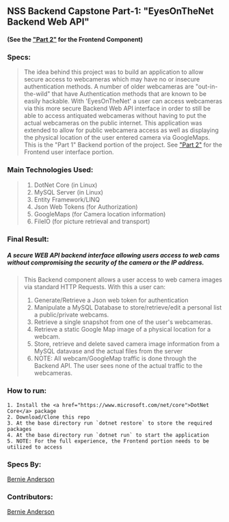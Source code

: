 ## NSS Backend Capstone Part-1: "EyesOnTheNet Backend Web API"
#### (See the <a href="https://github.com/bernardanderson/EyesOnTheNet_Frontend_NSS_BackendCapstone">"Part 2"</a> for the Frontend Component)
 

### Specs:
> The idea behind this project was to build an application to allow secure access to webcameras which may have no or insecure authentication methods. A number of older webcameras are "out-in-the-wild" that have Authentication methods that are known to be easily hackable.  With 'EyesOnTheNet' a user can access webcameras via this more secure Backend Web API interface in order to still be able to access antiquated webcameras without having to put the actual webcameras on the public internet. This application was extended to allow for public webcamera access as well as displaying the physical location of the user entered camera via GoogleMaps. 
> This is the "Part 1" Backend portion of the project. See <a href="https://github.com/bernardanderson/EyesOnTheNet_Frontend_NSS_BackendCapstone">"Part 2"</a> for the Frontend user interface portion.

   
### Main Technologies Used:
> 1. DotNet Core (in Linux)
> 1. MySQL Server (in Linux)
> 1. Entity Framework/LINQ 
> 1. Json Web Tokens (for Authorization)
> 1. GoogleMaps (for Camera location information)
> 1. FileIO (for picture retrieval and transport)


### Final Result:
##### A secure WEB API backend interface allowing users access to web cams without compromising the security of the camera or the IP address.

> This Backend component allows a user access to web camera images via standard HTTP Requests.
> With this a user can:
> 1. Generate/Retrieve a Json web token for authentication  
> 2. Manipulate a MySQL Database to store/retrieve/edit a personal list a public/private webcams.  
> 3. Retrieve a single snapshot from one of the user's webcameras.  
> 4. Retrieve a static Google Map image of a physical location for a webcam.  
> 5. Store, retrieve and delete saved camera image information from a MySQL datavase and the actual files from the server  
> 6. NOTE: All webcam/GoogleMap traffic is done through the Backend API. The user sees none of the actual traffic to the webcameras.  


### How to run:
```
1. Install the <a href="https://www.microsoft.com/net/core">DotNet Core</a> package
2. Download/Clone this repo  
3. At the base directory run `dotnet restore` to store the required packages  
4. At the base directory run `dotnet run` to start the application
5. NOTE: For the full experience, the Frontend portion needs to be utilized to access   
```

### Specs By:
[Bernie Anderson](https://github.com/bernardanderson) 

### Contributors:
[Bernie Anderson](https://github.com/bernardanderson) 
